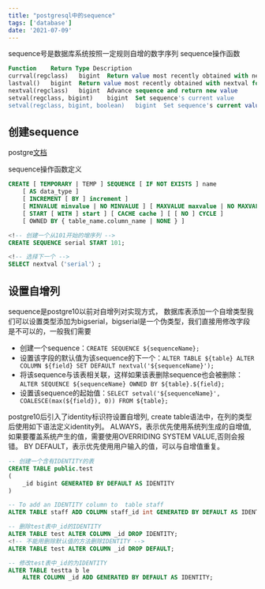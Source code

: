 ```yaml
---
title: "postgresql中的sequence"
tags: ['database']
date: '2021-07-09'
---
```


sequence号是数据库系统按照一定规则自增的数字序列
sequence操作函数

```sql
Function	Return Type	Description
currval(regclass)	bigint	Return value most recently obtained with nextval for specified sequence
lastval()	bigint	Return value most recently obtained with nextval for any sequence
nextval(regclass)	bigint	Advance sequence and return new value
setval(regclass, bigint)	bigint	Set sequence's current value
setval(regclass, bigint, boolean)	bigint	Set sequence's current value and is_called flag
```

## 创建sequence
postgre[文档](https://www.postgresql.org/docs/12/sql-createsequence.html)

sequence操作函数定义
```sql
CREATE [ TEMPORARY | TEMP ] SEQUENCE [ IF NOT EXISTS ] name
    [ AS data_type ]
    [ INCREMENT [ BY ] increment ]
    [ MINVALUE minvalue | NO MINVALUE ] [ MAXVALUE maxvalue | NO MAXVALUE ]
    [ START [ WITH ] start ] [ CACHE cache ] [ [ NO ] CYCLE ]
    [ OWNED BY { table_name.column_name | NONE } ]

<!-- 创建一个从101开始的增序列 -->
CREATE SEQUENCE serial START 101;

<!-- 选择下一个 -->
SELECT nextval（'serial'）;
```
## 设置自增列
sequence是postgre10以前对自增列对实现方式，
数据库表添加一个自增类型我们可以设置类型添加为bigserial，bigserial是一个伪类型，我们直接用修改字段是不可以的，一般我们需要
+ 创建一个sequence：`CREATE SEQUENCE ${sequenceName};`
+ 设置该字段的默认值为该sequence的下一个：`ALTER TABLE ${table} ALTER COLUMN ${field} SET DEFAULT nextval('${sequenceName}');`
+ 将该sequence与该表相关联，这样如果该表删除sequence也会被删除：`ALTER SEQUENCE ${sequenceName} OWNED BY ${table}.${field};`
+ 设置该sequence的起始值：`SELECT setval('${sequenceName}', COALESCE(max(${field}), 0)) FROM ${table};`

postgre10后引入了identity标识符设置自增列,
create table语法中，在列的类型后使用如下语法定义identity列。
ALWAYS，表示优先使用系统列生成的自增值,如果要覆盖系统产生的值，需要使用OVERRIDING SYSTEM VALUE,否则会报错。
BY DEFAULT，表示优先使用用户输入的值，可以与自增值重复。
```sql
-- 创建一个含有IDENTITY的表
CREATE TABLE public.test
(
    _id bigint GENERATED BY DEFAULT AS IDENTITY
)

-- To add an IDENTITY column to  table staff
ALTER TABLE staff ADD COLUMN staff_id int GENERATED BY DEFAULT AS IDENTITY;

-- 删除test表中_id的IDENTITY
ALTER TABLE test ALTER COLUMN _id DROP IDENTITY;
<!-- 不能用删除默认值的方法删除IDENTITY -->
ALTER TABLE test ALTER COLUMN _id DROP DEFAULT;

-- 修改test表中_id的为IDENTITY
ALTER TABLE testta b le
    ALTER COLUMN _id ADD GENERATED BY DEFAULT AS IDENTITY;
```
